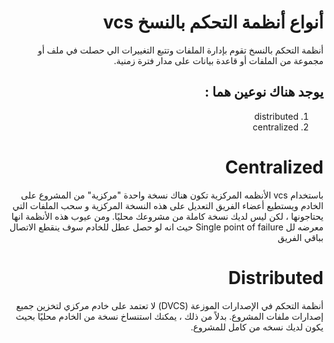 
<div dir = rtl > 
  
 <h1>  أنواع أنظمة التحكم بالنسخ vcs
</h1> 

<p> 
أنظمة التحكم بالنسخ تقوم بإدارة الملفات وتتبع التغييرات الي حصلت في ملف أو مجموعة من الملفات أو قاعدة بيانات على مدار فترة زمنية.
</p>
 <h2>  
    يوجد هناك نوعين  هما :

  </h2> 
   <ol>
  <li>distributed</li>
  <li>centralized</li>

</ol> 

  <h1> Centralized </h1>
<p>
باستخدام vcs الأنظمه المركزية تكون هناك نسخة واحدة "مركزية" من المشروع على الخادم ويستطيع أعضاء الفريق التعديل على هذه النسخة المركزية و سحب الملفات التي يحتاجونها ، لكن ليس لديك نسخة كاملة من مشروعك محليًا. ومن عيوب هذه الأنظمة  انها معرضه لل Single point of failure
  حيث انه لو حصل عطل للخادم سوف ينقطع الاتصال بباقي الفريق
  
  
  
  
  
  
<h1> Distributed </h1>
<p>
 أنظمة التحكم في الإصدارات الموزعة (DVCS)  لا تعتمد على خادم مركزي لتخزين جميع إصدارات ملفات المشروع. بدلاً من ذلك ، يمكنك استنساخ نسخة من الخادم محليًا بحيث يكون لديك نسخه من كامل للمشروع. 
  </p> 
  
  

  
  
  </dir >
